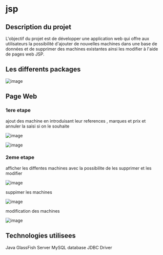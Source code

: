 # jsp

## Description du projet

L'objectif du projet est de développer une application web qui offre aux utilisateurs la possibilité d'ajouter de nouvelles machines dans une base de données et de supprimer des machines existantes ainsi les modifier à l'aide de pages web JSP.

## Les differents packages 
![image](https://github.com/ManalEssaoulajy/jsp/assets/147450276/9d04df03-564c-4d9f-9448-ef6a90c1aefc)

## Page Web

### 1ere etape
ajout des machine en introduisant leur references , marques et prix et annuler la saisi si on le souhaite

![image](https://github.com/ManalEssaoulajy/jsp/assets/147450276/ef465ceb-6afd-44a0-9723-1bcac623aa85)

![image](https://github.com/ManalEssaoulajy/jsp/assets/147450276/19b5b8ac-b422-4f15-99c1-05d56f6130e9)


### 2eme etape

afficher les diffentes machines avec la possibilite de les supprimer et les modifier 

![image](https://github.com/ManalEssaoulajy/jsp/assets/147450276/e8dce800-020d-4b49-adc5-e0d951dd6673)

suppimer les machines

![image](https://github.com/ManalEssaoulajy/jsp/assets/147450276/0a2c93b6-1584-4490-bc2f-ac8cf7beb06e)

modification des machines 

![image](https://github.com/ManalEssaoulajy/jsp/assets/147450276/e60e5ddc-5fce-4c30-b8a5-42d2edcd0f95)


## Technologies utilisees

Java
GlassFish Server
MySQL database
JDBC Driver








